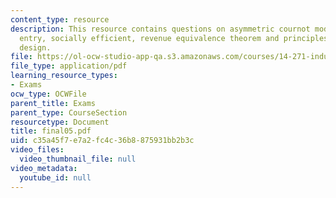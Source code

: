 ```yaml
---
content_type: resource
description: This resource contains questions on asymmetric cournot model, whether
  entry, socially efficient, revenue equivalence theorem and principles of patent
  design.
file: https://ol-ocw-studio-app-qa.s3.amazonaws.com/courses/14-271-industrial-organization-i-fall-2005/c35a45f7e7a2fc4c36b8875931bb2b3c_final05.pdf
file_type: application/pdf
learning_resource_types:
- Exams
ocw_type: OCWFile
parent_title: Exams
parent_type: CourseSection
resourcetype: Document
title: final05.pdf
uid: c35a45f7-e7a2-fc4c-36b8-875931bb2b3c
video_files:
  video_thumbnail_file: null
video_metadata:
  youtube_id: null
---
```

